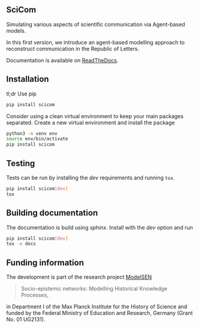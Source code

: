 ## SciCom

Simulating various aspects of scientific communication via Agent-based models.

In this first version, we introduce an agent-based modelling approach to reconstruct communication in
the Republic of Letters.

Documentation is available on [ReadTheDocs](https://scicom.readthedocs.io/).

## Installation

tl;dr Use pip

~~~bash
pip install scicom
~~~

Consider using a clean virtual environment to keep your main packages separated.
Create a new virtual environment and install the package

~~~bash
python3 -m venv env
source env/bin/activate
pip install scicom
~~~


## Testing

Tests can be run by installing the _dev_ requirements and running `tox`.

~~~bash
pip install scicom[dev]
tox
~~~

## Building documentation

The documentation is build using _sphinx_. Install with the _dev_ option and run

~~~bash
pip install scicom[dev]
tox -e docs
~~~

## Funding information

The development is part of the research project [ModelSEN](https://modelsen.mpiwg-berlin.mpg.de)

> Socio-epistemic networks: Modelling Historical Knowledge Processes,

in Department I of the Max Planck Institute for the History of Science
and funded by the Federal Ministry of Education and Research, Germany (Grant No. 01 UG2131).
